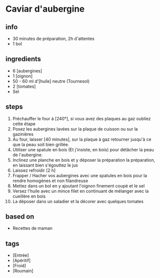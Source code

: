 # Caviar d'aubergine

## info  
* 30 minutes de préparation, 2h d'attentes
* 1 bol

## ingredients
* 6 [aubergines]
* 1 [oignon]
* 50 - 60 ml d'[huile] neutre (Tournesol)
* 2 [tomates]
* Sel

## steps  
1. Préchauffer le four à [240°], si vous avez des plaques au gaz oubliez cette étape
2. Posez les aubergines lavées sur la plaque de cuisson ou sur la gazinières
3. Au four, laisser [40 minutes], sur la plaque à gaz retourner jusqu'à ce que la peau soit bien grillée.
4. Utiliser une spatule en bois (Et j'insiste, en bois) pour détâcher la peau de l'aubergine.
5. Inclinez une planche en bois et y déposer la préparation la préparation, en laissant bien s'égouttez le jus
6. Laissez refroidir [2 h]
7. Frapper / Hacher vos aubergines avec une spatules en bois pour la rendre homogènes et non filandreuse
8. Mettez dans un bol en y ajoutant l'oignon finement coupé et le sel
9. Versez l'huile avec un mince filet en continuant de mélanger avec la cueillère en bois
10. La déposer dans un saladier et la décorer avec quelques tomates

## based on  
* Recettes de maman

## tags
* [Entrée]
* [Apéritif]
* [Froid]
* [Roumain]
